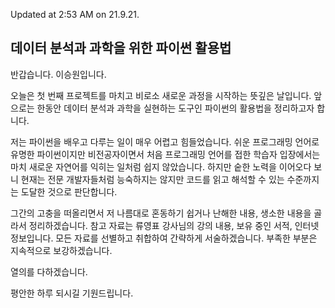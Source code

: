 Updated at 2:53 AM on 21.9.21.

## 데이터 분석과 과학을 위한 파이썬 활용법

반갑습니다. 이승원입니다.

오늘은 첫 번째 프로젝트를 마치고 비로소 새로운 과정을 시작하는 뜻깊은 날입니다. 앞으로는 한동안 데이터 분석과 과학을 실현하는 도구인 파이썬의 활용법을 정리하고자 합니다.

저는 파이썬을 배우고 다루는 일이 매우 어렵고 힘들었습니다. 쉬운 프로그래밍 언어로 유명한 파이썬이지만 비전공자이면서 처음 프로그래밍 언어를 접한 학습자 입장에서는 마치 새로운 자연어를 익히는 일처럼 쉽지 않았습니다. 하지만 숱한 노력을 이어오다 보니 현재는 전문 개발자들처럼 능숙하지는 않지만 코드를 읽고 해석할 수 있는 수준까지는 도달한 것으로 판단합니다.

그간의 고충을 떠올리면서 저 나름대로 혼동하기 쉽거나 난해한 내용, 생소한 내용을 골라서 정리하겠습니다. 참고 자료는 류영표 강사님의 강의 내용, 보유 중인 서적, 인터넷 정보입니다. 모든 자료를 선별하고 취합하여 간략하게 서술하겠습니다. 부족한 부분은 지속적으로 보강하겠습니다.

열의를 다하겠습니다.

평안한 하루 되시길 기원드립니다.
